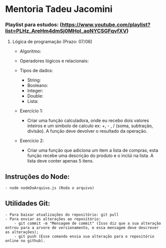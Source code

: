 # Mentoria Tadeu Jacomini

### Playlist para estudos: (https://www.youtube.com/playlist?list=PLHz_AreHm4dmSj0MHol_aoNYCSGFqvfXV)

1. Lógica de programação (Prazo: 07/06)
    
    - Algoritmo:

    - Operadores lógicos e relacionais:

    - Tipos de dados:
        - String: 
        - Booleano:
        - Integer:
        - Double:
        - Lista:

    - Exercício 1:
        - Criar uma função calculadora, onde eu recebo dois valores inteiros e um simbolo de 
        calculo ex: +, - , / (soma, subtração, divisão). A função deve devolver o resultado da operação.

    - Exercício 2:
        - Criar uma função que adiciona um item a lista de compras, esta função recebe uma descrição do produto e o inclúi na lista. A lista deve conter apenas 5 itens.


## Instruções do Node:
    - node nodeDoArquivo.js (Roda o arquivo)

## Utilidades Git:
    - Para baixar atualizações do repositório: git pull
    - Para enviar as alterações ao repositório:
        - git commit -m "Mensagem de commit" (Isso diz que a sua alteração entrou para a arvore de versionamento, e essa mensagem deve descrever as alterações);
        - git push (Esse comando envia sua alteração para o repositório online no github).